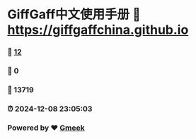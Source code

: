 # GiffGaff中文使用手册 :link: https://giffgaffchina.github.io 
### :page_facing_up: [12](https://giffgaffchina.github.io/tag.html) 
### :speech_balloon: 0 
### :hibiscus: 13719 
### :alarm_clock: 2024-12-08 23:05:03 
### Powered by :heart: [Gmeek](https://github.com/Meekdai/Gmeek)

